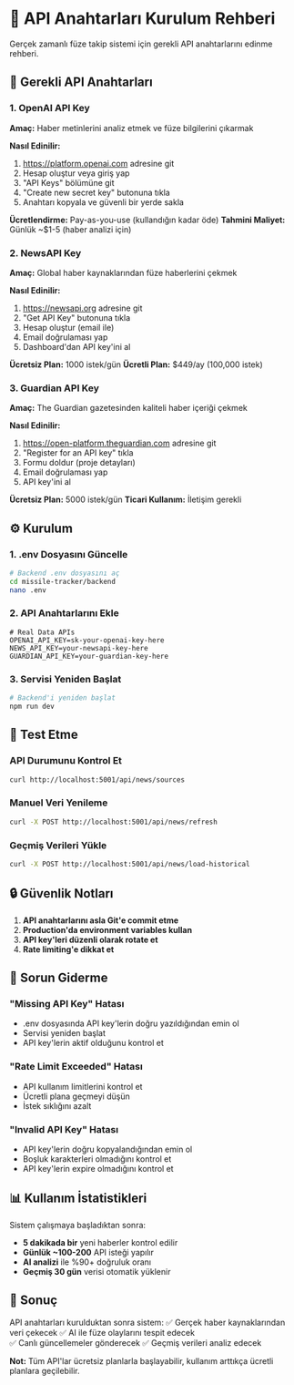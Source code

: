 # 🔑 API Anahtarları Kurulum Rehberi

Gerçek zamanlı füze takip sistemi için gerekli API anahtarlarını edinme rehberi.

## 🚀 Gerekli API Anahtarları

### 1. OpenAI API Key
**Amaç:** Haber metinlerini analiz etmek ve füze bilgilerini çıkarmak

**Nasıl Edinilir:**
1. https://platform.openai.com adresine git
2. Hesap oluştur veya giriş yap
3. "API Keys" bölümüne git
4. "Create new secret key" butonuna tıkla
5. Anahtarı kopyala ve güvenli bir yerde sakla

**Ücretlendirme:** Pay-as-you-use (kullandığın kadar öde)
**Tahmini Maliyet:** Günlük ~$1-5 (haber analizi için)

### 2. NewsAPI Key
**Amaç:** Global haber kaynaklarından füze haberlerini çekmek

**Nasıl Edinilir:**
1. https://newsapi.org adresine git
2. "Get API Key" butonuna tıkla
3. Hesap oluştur (email ile)
4. Email doğrulaması yap
5. Dashboard'dan API key'ini al

**Ücretsiz Plan:** 1000 istek/gün
**Ücretli Plan:** $449/ay (100,000 istek)

### 3. Guardian API Key
**Amaç:** The Guardian gazetesinden kaliteli haber içeriği çekmek

**Nasıl Edinilir:**
1. https://open-platform.theguardian.com adresine git
2. "Register for an API key" tıkla
3. Formu doldur (proje detayları)
4. Email doğrulaması yap
5. API key'ini al

**Ücretsiz Plan:** 5000 istek/gün
**Ticari Kullanım:** İletişim gerekli

## ⚙️ Kurulum

### 1. .env Dosyasını Güncelle

```bash
# Backend .env dosyasını aç
cd missile-tracker/backend
nano .env
```

### 2. API Anahtarlarını Ekle

```env
# Real Data APIs
OPENAI_API_KEY=sk-your-openai-key-here
NEWS_API_KEY=your-newsapi-key-here  
GUARDIAN_API_KEY=your-guardian-key-here
```

### 3. Servisi Yeniden Başlat

```bash
# Backend'i yeniden başlat
npm run dev
```

## 🧪 Test Etme

### API Durumunu Kontrol Et
```bash
curl http://localhost:5001/api/news/sources
```

### Manuel Veri Yenileme
```bash
curl -X POST http://localhost:5001/api/news/refresh
```

### Geçmiş Verileri Yükle
```bash
curl -X POST http://localhost:5001/api/news/load-historical
```

## 🔒 Güvenlik Notları

1. **API anahtarlarını asla Git'e commit etme**
2. **Production'da environment variables kullan**
3. **API key'leri düzenli olarak rotate et**
4. **Rate limiting'e dikkat et**

## 🚨 Sorun Giderme

### "Missing API Key" Hatası
- .env dosyasında API key'lerin doğru yazıldığından emin ol
- Servisi yeniden başlat
- API key'lerin aktif olduğunu kontrol et

### "Rate Limit Exceeded" Hatası
- API kullanım limitlerini kontrol et
- Ücretli plana geçmeyi düşün
- İstek sıklığını azalt

### "Invalid API Key" Hatası
- API key'lerin doğru kopyalandığından emin ol
- Boşluk karakterleri olmadığını kontrol et
- API key'lerin expire olmadığını kontrol et

## 📊 Kullanım İstatistikleri

Sistem çalışmaya başladıktan sonra:
- **5 dakikada bir** yeni haberler kontrol edilir
- **Günlük ~100-200** API isteği yapılır
- **AI analizi** ile %90+ doğruluk oranı
- **Geçmiş 30 gün** verisi otomatik yüklenir

## 🎯 Sonuç

API anahtarları kurulduktan sonra sistem:
✅ Gerçek haber kaynaklarından veri çekecek
✅ AI ile füze olaylarını tespit edecek  
✅ Canlı güncellemeler gönderecek
✅ Geçmiş verileri analiz edecek

**Not:** Tüm API'lar ücretsiz planlarla başlayabilir, kullanım arttıkça ücretli planlara geçilebilir.
